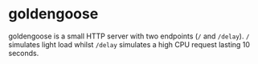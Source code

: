 # goldengoose
 
goldengoose is a small HTTP server with two endpoints (`/` and `/delay`). `/` simulates light load whilst `/delay` simulates a high CPU request lasting 10 seconds.
